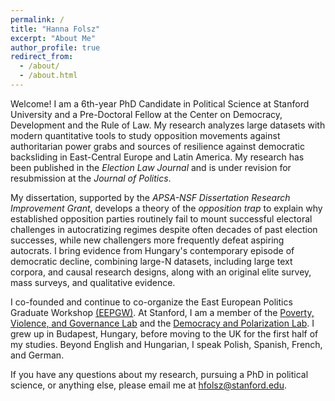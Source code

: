 ```yaml
---
permalink: /
title: "Hanna Folsz"
excerpt: "About Me"
author_profile: true
redirect_from: 
  - /about/
  - /about.html
---
```


Welcome! I am a 6th-year PhD Candidate in Political Science at Stanford University and a Pre-Doctoral Fellow at the Center on Democracy, Development and the Rule of Law. My research analyzes large datasets with modern quantitative tools to study opposition movements against authoritarian power grabs and sources of resilience against democratic backsliding in East-Central Europe and Latin America. My research has been published in the _Election Law Journal_ and is under revision for resubmission at the _Journal of Politics_.

My dissertation, supported by the _APSA-NSF Dissertation Research Improvement Grant_, develops a theory of the _opposition trap_ to explain why established opposition parties routinely fail to mount successful electoral challenges in autocratizing regimes despite often decades of past election successes, while new challengers more frequently defeat aspiring autocrats. I bring evidence from Hungary's contemporary episode of democratic decline, combining large-N datasets, including large text corpora, and causal research designs, along with an original elite survey, mass surveys, and qualitative evidence. 

I co-founded and continue to co-organize the East European Politics Graduate Workshop [(EEPGW)](https://eepg-workshop.github.io). At Stanford, I am a member of the [Poverty, Violence, and Governance Lab](https://povgov.com) and the [Democracy and Polarization Lab](https://stanforddpl.org). I grew up in Budapest, Hungary, before moving to the UK for the first half of my studies. Beyond English and Hungarian, I speak Polish, Spanish, French, and German.

If you have any questions about my research, pursuing a PhD in political science, or anything else, please email me at [hfolsz@stanford.edu](mailto:hfolsz@stanford.edu). 




